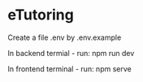 # eTutoring
Create a file .env by .env.example

In backend termial - run: npm run dev

In frontend terminal - run: npm serve
